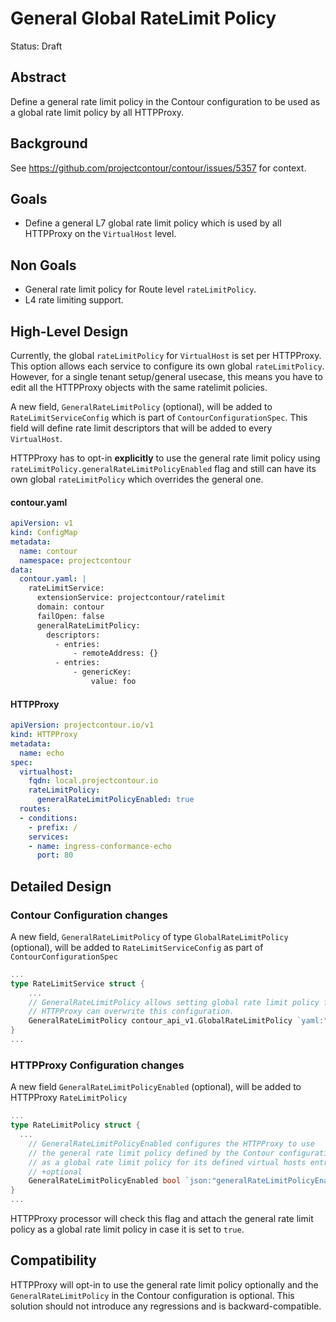 # General Global RateLimit Policy

Status: Draft

## Abstract
Define a general rate limit policy in the Contour configuration to be used as a global rate limit policy by all HTTPProxy.

## Background
See https://github.com/projectcontour/contour/issues/5357 for context.

## Goals
- Define a general L7 global rate limit policy which is used by all HTTPProxy on the `VirtualHost` level.

## Non Goals
- General rate limit policy for Route level `rateLimitPolicy`.
- L4 rate limiting support. 

## High-Level Design
Currently, the global `rateLimitPolicy` for `VirtualHost` is set per HTTPProxy. This option allows each service to configure its own global `rateLimitPolicy`. However, for a single tenant setup/general usecase, this means you have to edit all the HTTPProxy objects with the same ratelimit policies.

A new field, `GeneralRateLimitPolicy` (optional), will be added to `RateLimitServiceConfig` which is part of `ContourConfigurationSpec`. This field will define rate limit descriptors that will be added to every `VirtualHost`.

HTTPProxy has to opt-in **explicitly** to use the general rate limit policy using `rateLimitPolicy.generalRateLimitPolicyEnabled` flag and still can have its own global `rateLimitPolicy` which overrides the general one.

#### contour.yaml
```yaml
apiVersion: v1
kind: ConfigMap
metadata:
  name: contour
  namespace: projectcontour
data:
  contour.yaml: |
    rateLimitService:
      extensionService: projectcontour/ratelimit
      domain: contour
      failOpen: false
      generalRateLimitPolicy:
        descriptors:
          - entries:
              - remoteAddress: {}
          - entries:
              - genericKey:
                  value: foo
```

#### HTTPProxy
```yaml
apiVersion: projectcontour.io/v1
kind: HTTPProxy
metadata:
  name: echo
spec:
  virtualhost:
    fqdn: local.projectcontour.io
    rateLimitPolicy:
      generalRateLimitPolicyEnabled: true
  routes:
  - conditions:
    - prefix: /
    services:
    - name: ingress-conformance-echo
      port: 80
```

## Detailed Design

### Contour Configuration changes

A new field, `GeneralRateLimitPolicy` of type `GlobalRateLimitPolicy` (optional), will be added to `RateLimitServiceConfig` as part of `ContourConfigurationSpec`
```go
...
type RateLimitService struct {
	...
	// GeneralRateLimitPolicy allows setting global rate limit policy for all HTTPProxy
	// HTTPProxy can overwrite this configuration.
	GeneralRateLimitPolicy contour_api_v1.GlobalRateLimitPolicy `yaml:"generalRateLimitPolicy,omitempty"`
}
...
```

### HTTPProxy Configuration changes
A new field `GeneralRateLimitPolicyEnabled` (optional), will be added to HTTPProxy `RateLimitPolicy`
```go
...
type RateLimitPolicy struct {
  ...
	// GeneralRateLimitPolicyEnabled configures the HTTPProxy to use
	// the general rate limit policy defined by the Contour configuration
	// as a global rate limit policy for its defined virtual hosts entries.
	// +optional
	GeneralRateLimitPolicyEnabled bool `json:"generalRateLimitPolicyEnabled,omitempty"`
}
...
```

HTTPProxy processor will check this flag and attach the general rate limit policy as a global rate limit policy in case it is set to `true`.

## Compatibility
HTTPProxy will opt-in to use the general rate limit policy optionally and the `GeneralRateLimitPolicy` in the Contour configuration is optional. This solution should not introduce any regressions and is backward-compatible.
